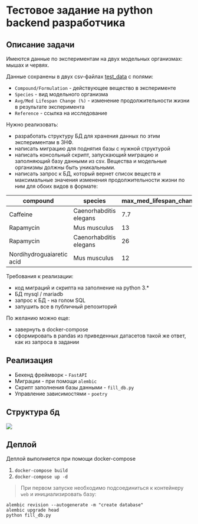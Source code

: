 # Тестовое задание на python backend разработчика

## Описание задачи

Имеются данные по экспериментам на двух модельных организмах: мышах и червях.

Данные сохранены в двух csv-файлах [test_data](https://drive.google.com/drive/folders/16PVqwOGgErci0LPDZOMrHz9z1nAisaGW) с полями:
* `Compound/Formulation` - действующее вещество в эксперименте
* `Species` - вид модельного организма
* `Avg/Med Lifespan Change (%)` - изменение продолжительности жизни в результате эксперимента
* `Reference` - ссылка на исследование

Нужно реализовать:
* разработать структуру БД для хранения данных по этим экспериментам в 3НФ.
* написать миграцию для поднятия базы с нужной структурой
* написать консольный скрипт, запускающий миграцию и заполняющий базу данными из csv. Вещества и модельные организмы должны быть уникальными.
* написать запрос к БД, который вернет список веществ и максимальные значения изменения продолжительности жизни по ним для обоих видов в формате:


| compound | species | max_med_lifespan_change |
| ----------- | ----------- | ----------- |
| Caffeine | Caenorhabditis elegans | 7.7 |
| Rapamycin | Mus musculus | 13 |
| Rapamycin | Caenorhabditis elegans | 26 |
| Nordihydroguaiaretic acid | Mus musculus | 12 |


Требования к реализации:
* код миграций и скрипта на заполнение на python 3.*
* БД mysql / mariadb
* запрос к БД - на голом SQL
* запушить все в публичный репозиторий

По желанию можно еще:
* завернуть в docker-compose
* сформировать в pandas из приведенных датасетов такой же ответ, как из запроса в задании

## Реализация

* Бекенд фреймворк - `FastAPI`
* Миграции - при помощи `alembic`
* Скрипт заполнения базы данными - `fill_db.py`
* Управление зависимостями - `poetry`

## Структура бд

![](https://i.ibb.co/zfqHGZH/db-diagram.png)

## Деплой
Деплой выполняется при помощи docker-compose

1. `docker-compose build`
2. `docker-compose up -d`

> При первом запуске необходимо подсоединиться к контейнеру `web` и инициализировать базу:
```
alembic revision --autogenerate -m "create database"
alembic upgrade head
python fill_db.py
```
